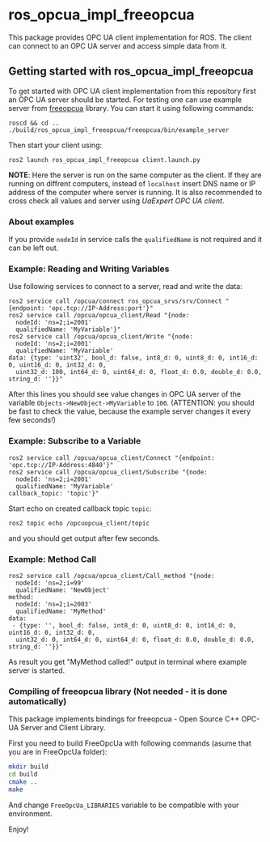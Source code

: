 # ros_opcua_impl_freeopcua

This package provides OPC UA client implementation for ROS.
The client can connect to an OPC UA server and access simple data from it.

## Getting started with ros_opcua_impl_freeopcua

To get started with OPC UA client implementation from this repository first an OPC UA server should be started.
For testing one can use example server from [freeopcua](https://github.com/FreeOpcUa/freeopcua)  library.
You can start it using following commands:

```
roscd && cd ..
./build/ros_opcua_impl_freeopcua/freeopcua/bin/example_server
```
Then start your client using:
```
ros2 launch ros_opcua_impl_freeopcua client.launch.py
```

**NOTE**: Here the server is run on the same computer as the client.
If they are running on diffrent computers, instead of `localhost` insert DNS name or IP address of the computer where server is running.
It is also recommended to cross check all values and server using *UaExpert OPC UA client*.

### About examples
If you provide `nodeId` in service calls the `qualifiedName` is not required and it can be left out.

### Example: Reading and Writing Variables
Use following services to connect to a server, read and write the data:
```
ros2 service call /opcua/connect ros_opcua_srvs/srv/Connect "{endpoint: 'opc.tcp://IP-Address:port'}"
ros2 service call /opcua/opcua_client/Read "{node:
  nodeId: 'ns=2;i=2001'
  qualifiedName: 'MyVariable'}"
ros2 service call /opcua/opcua_client/Write "{node:
  nodeId: 'ns=2;i=2001'
  qualifiedName: 'MyVariable'
data: {type: 'uint32', bool_d: false, int8_d: 0, uint8_d: 0, int16_d: 0, uint16_d: 0, int32_d: 0,
  uint32_d: 100, int64_d: 0, uint64_d: 0, float_d: 0.0, double_d: 0.0, string_d: ''}}"
```
After this lines you should see value changes in OPC UA server of the variable `Objects->NewObject->MyVariable` to `100`.
(ATTENTION: you should be fast to check the value, because the example server changes it every few seconds!)

### Example: Subscribe to a Variable
```
ros2 service call /opcua/opcua_client/Connect "{endpoint: 'opc.tcp://IP-Address:4840'}"
ros2 service call /opcua/opcua_client/Subscribe "{node:
  nodeId: 'ns=2;i=2001'
  qualifiedName: 'MyVariable'
callback_topic: 'topic'}"
```
Start echo on created callback topic `topic`:
```
ros2 topic echo /opcuopcua_client/topic
```
and you should get output after few seconds.

### Example: Method Call
```
ros2 service call /opcua/opcua_client/Call_method "{node:
  nodeId: 'ns=2;i=99'
  qualifiedName: 'NewObject'
method:
  nodeId: 'ns=2;i=2003'
  qualifiedName: 'MyMethod'
data:
 - {type: '', bool_d: false, int8_d: 0, uint8_d: 0, int16_d: 0, uint16_d: 0, int32_d: 0,
  uint32_d: 0, int64_d: 0, uint64_d: 0, float_d: 0.0, double_d: 0.0, string_d: ''}}"
```
As result you get "MyMethod called!" output in terminal where example server is started.

### Compiling of freeopcua library (Not needed - it is done automatically)

This package implements bindings for freeopcua - Open Source C++ OPC-UA Server and Client Library.

First you need to build FreeOpcUa with following commands (asume that you are in FreeOpcUa folder):

```sh
mkdir build
cd build
cmake ..
make
```

And change `FreeOpcUa_LIBRARIES` variable to be compatible with your environment.

Enjoy!

